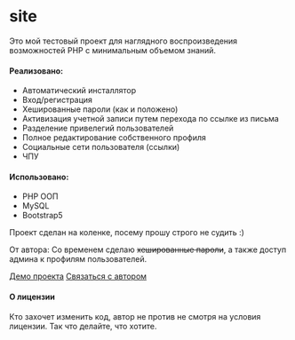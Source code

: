 # site

Это мой тестовый проект для наглядного воспроизведения возможностей PHP с минимальным объемом знаний.

#### Реализовано: ####
* Автоматический инсталлятор
* Вход/регистрация
* Хешированные пароли (как и положено)
* Активизация учетной записи путем перехода по ссылке из письма
* Разделение привелегий пользователей
* Полное редактирование собственного профиля
* Социальные сети пользователя (ссылки)
* ЧПУ

#### Использовано: #####
* PHP ООП
* MySQL
* Bootstrap5

Проект сделан на коленке, посему прошу строго не судить :)

От автора:
Со временем сделаю ~~хешированные пароли~~, а также доступ админа к профилям пользователей.

[Демо проекта](https://bank.blanet.ru)
[Связаться с автором](mailto:info@blanet.ru?subject=Ответ%20с%20GitHub&body=Проект%20https://github.com/prokoleg/site)

#### О лицензии ####
Кто захочет изменить код, автор не против не смотря на условия лицензии. Так что делайте, что хотите.
